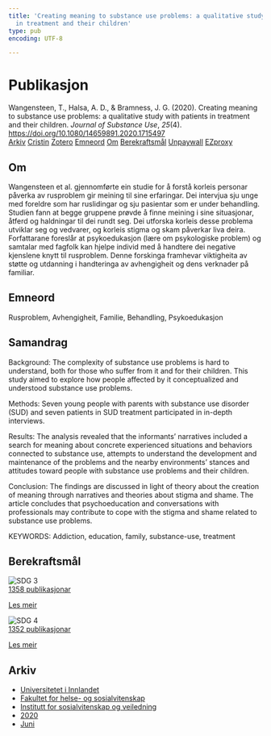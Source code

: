 ```yaml
---
title: 'Creating meaning to substance use problems: a qualitative study with patients
  in treatment and their children'
type: pub
encoding: UTF-8

---
```

<h1>Publikasjon</h1>
<article id="csl-bib-container-66IQ6FPR" class="csl-bib-container">
  <div class="csl-bib-body"> <div class="csl-entry">Wangensteen, T., Halsa, A. D., &#38; Bramness, J. G. (2020). Creating meaning to substance use problems: a qualitative study with patients in treatment and their children. <i>Journal of Substance Use</i>, <i>25</i>(4). <a href="https://doi.org/10.1080/14659891.2020.1715497">https://doi.org/10.1080/14659891.2020.1715497</a></div> </div>
  <div class="csl-bib-buttons">
    <a href="#taxonomy-article-66IQ6FPR" alt="archive" class="csl-bib-button">Arkiv</a>
    <a href="https://app.cristin.no/results/show.jsf?id=1816183" alt="Cristin" class="csl-bib-button">Cristin</a>
    <a href="http://zotero.org/groups/5881554/items/66IQ6FPR" alt="Zotero" class="csl-bib-button">Zotero</a>
    <a href="#keywords-article-66IQ6FPR" alt="keywords" class="csl-bib-button">Emneord</a>
    <a href="#about-article-66IQ6FPR" alt="about_pub" class="csl-bib-button">Om</a>
    <a href="#sdg-article-66IQ6FPR" alt="sdg" class="csl-bib-button">Berekraftsmål</a>
    <a href="https://doi.org/10.1080/14659891.2020.1715497" alt="Unpaywall" class="csl-bib-button">Unpaywall</a>
    <a href="https://doi.org/10.1080/14659891.2020.1715497" alt="EZproxy" class="csl-bib-button">EZproxy</a>
  </div>
  <div id="csl-bib-meta-container-66IQ6FPR"></div>
</article>
<div id="csl-bib-meta-66IQ6FPR" class="csl-bib-meta">
  <article id="about-article-66IQ6FPR" class="about_pub-article">
    <h1>Om</h1>
    Wangensteen et al. gjennomførte ein studie for å forstå korleis personar påverka av rusproblem gir meining til sine erfaringar. Dei intervjua sju unge med foreldre som har ruslidingar og sju pasientar som er under behandling. Studien fann at begge gruppene prøvde å finne meining i sine situasjonar, åtferd og haldningar til dei rundt seg. Dei utforska korleis desse problema utviklar seg og vedvarer, og korleis stigma og skam påverkar liva deira. Forfattarane foreslår at psykoedukasjon (lære om psykologiske problem) og samtalar med fagfolk kan hjelpe individ med å handtere dei negative kjenslene knytt til rusproblem. Denne forskinga framhevar viktigheita av støtte og utdanning i handteringa av avhengigheit og dens verknader på familiar.
  </article>
  <article id="keywords-article-66IQ6FPR" class="keywords-article">
    <h1>Emneord</h1>
    Rusproblem, Avhengigheit, Familie, Behandling, Psykoedukasjon
  </article>
  <article id="abstract-article-66IQ6FPR" class="abstract-article">
    <h1>Samandrag</h1>
    Background: The complexity of substance use problems is hard to understand, both for those who suffer from it and for their children. This study aimed to explore how people affected by it conceptualized and understood substance use problems. 
 
Methods: Seven young people with parents with substance use disorder (SUD) and seven patients in SUD treatment participated in in-depth interviews. 
 
Results: The analysis revealed that the informants’ narratives included a search for meaning about concrete experienced situations and behaviors connected to substance use, attempts to understand the development and maintenance of the problems and the nearby environments’ stances and attitudes toward people with substance use problems and their children. 
 
Conclusion: The findings are discussed in light of theory about the creation of meaning through narratives and theories about stigma and shame. The article concludes that psychoeducation and conversations with professionals may contribute to cope with the stigma and shame related to substance use problems. 
 
KEYWORDS: Addiction, education, family, substance-use, treatment
  </article>
  <article id="sdg-article-66IQ6FPR" class="sdg-article">
    <h1>Berekraftsmål</h1>
    <div class="sdg-container"><div id="sdg3" class="sdg">
        <img src="{{< params subfolder >}}images/sdg/sdg03_nn.png" class="image" alt="SDG 3">
        <div class="sdg-overlay">
          <a href="{{< params subfolder >}}nn/archive/?sdg=3#archive" class="sdg-publication-count"><span>1358</span> publikasjonar</a>
          <p><a href="https://fn.no/om-fn/fns-baerekraftsmaal/god-helse-og-livskvalitet?lang=nno-NO" class="sdg-read-more">Les meir</a></p>
        </div>
      </div> <div id="sdg4" class="sdg">
        <img src="{{< params subfolder >}}images/sdg/sdg04_nn.png" class="image" alt="SDG 4">
        <div class="sdg-overlay">
          <a href="{{< params subfolder >}}nn/archive/?sdg=4#archive" class="sdg-publication-count"><span>1352</span> publikasjonar</a>
          <p><a href="https://fn.no/om-fn/fns-baerekraftsmaal/god-utdanning?lang=nno-NO" class="sdg-read-more">Les meir</a></p>
        </div>
      </div></div>
  </article>
  <article id="taxonomy-article-66IQ6FPR" class="taxonomy-article">
    <h1>Arkiv</h1>
    <ul>
      <li><a href="{{< params subfolder >}}nn/archive/?key=3DCRN523">Universitetet i Innlandet</a></li>
      <li><a href="{{< params subfolder >}}nn/archive/?key=IDKFS3MX">Fakultet for helse- og sosialvitenskap</a></li>
      <li><a href="{{< params subfolder >}}nn/archive/?key=CU4VFGCV">Institutt for sosialvitenskap og veiledning</a></li>
      <li><a href="{{< params subfolder >}}nn/archive/?key=FLJPCLYW">2020</a></li>
      <li><a href="{{< params subfolder >}}nn/archive/?key=AVDSNMCG">Juni</a></li>
    </ul>
  </article>
</div>

